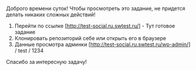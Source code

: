 Доброго времени суток! Чтобы просмотреть это задание, не придется делать никаких сложных действий!

1. Перейти по ссылке [http://test-social.ru.swtest.ru/] - Тут готовое задание
2. Клонировать репозиторий себе или открыть его в браузере
3. Данные просмотра админки [http://test-social.ru.swtest.ru/wp-admin/] / test / 1234

Спасибо за интересную задачу!
